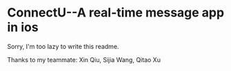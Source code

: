 # ConnectU--A real-time message app in ios

Sorry, I'm too lazy to write this readme.

Thanks to my teammate: Xin Qiu, Sijia Wang, Qitao Xu
